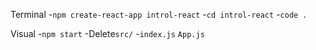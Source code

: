 Terminal
-`npm create-react-app introl-react`
-`cd introl-react`
-`code .`

Visual
-`npm start`
-Delete`src/`
-`index.js` `App.js`